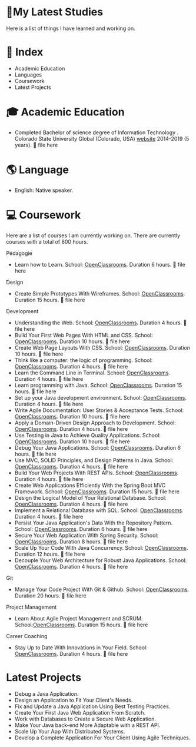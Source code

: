 #  🎒My Latest Studies

  Here is a list of things I have learned and working on. 




# 📄 Index

- Academic Education
- Languages 
- Coursework
- Latest Projects





# 🎓 Academic Education

- Completed Bachelor of science degree of Information Technology . Colorado State University Global (Colorado, USA) [website][1] 2014-2019 (5 years). 📎 file here




[1]:https://csuglobal.edu/ "website"


# 🌎 Language

- English: Native speaker. 



# 💻 Coursework 
Here are a list of courses I am currently working on. There are currently courses with a total of 800 hours.

Pédagogie

- Learn how to Learn. School: [OpenClassrooms][2]. Duration 6 hours. 📎 file here

Design

- Create Simple Prototypes With Wireframes. School: [OpenClassrooms][2]. Duration 15 hours. 📎 file here

Development

- Understanding the Web. School: [OpenClassrooms][2]. Duration 4 hours. 📎 file here
- Build Your First Web Pages With HTML and CSS. School: [OpenClassrooms][2]. Duration 10 hours. 📎 file here
- Create Web Page Layouts With CSS. School: [OpenClassrooms][2]. Duration 10 hours. 📎 file here
- Think like a computer: the logic of programming. School: [OpenClassrooms][2]. Duration 4 hours. 📎 file here
- Learn the Command Line in Terminal. School: [OpenClassrooms][2]. Duration 4 hours. 📎 file here
- Learn programming with Java. School: [OpenClassrooms][2]. Duration 15 hours. 📎 file here
- Set up your Java development environment. School: [OpenClassrooms][2]. Duration 4 hours. 📎 file here
- Write Agile Documentation: User Stories & Acceptance Tests. School: [OpenClassrooms][2]. Duration 10 hours. 📎 file here
- Apply a Domain-Driven Design Approach to Development. School: [OpenClassrooms][2]. Duration 4 hours. 📎 file here
- Use Testing in Java to Achieve Quality Applications. School: [OpenClassrooms][2]. Duration 10 hours. 📎 file here
- Debug Your Java Applications. School: [OpenClassrooms][2]. Duration 6 hours. 📎 file here
- Use MVC, SOLID Principles, and Design Patterns in Java. School: [OpenClassrooms][2]. Duration 4 hours. 📎 file here
- Build Your Web Projects With REST APIs. School: [OpenClassrooms][2]. Duration 4 hours. 📎 file here
- Create Web Applications Efficiently With the Spring Boot MVC Framework. School: [OpenClassrooms][2]. Duration 15 hours. 📎 file here
- Design the Logical Model of Your Relational Database. School: [OpenClassrooms][2]. Duration 4 hours. 📎 file here
- Implement a Relational Database with SQL. School: [OpenClassrooms][2]. Duration 4 hours. 📎 file here
- Persist Your Java Application's Data With the Repository Pattern. School: [OpenClassrooms][2]. Duration 6 hours. 📎 file here
- Secure Your Web Application With Spring Security. School: [OpenClassrooms][2]. Duration 8 hours. 📎 file here
- Scale Up Your Code With Java Concurrency. School: [OpenClassrooms][2]. Duration 12 hours. 📎 file here
- Decouple Your Web Architecture for Robust Java Applications. School: [OpenClassrooms][2]. Duration 4 hours. 📎 file here

Git

- Manage Your Code Project With Git & Github. School: [OpenClassrooms][2]. Duration 20 hours. 📎 file here

Project Management

- Learn About Agile Project Management and SCRUM. School:[OpenClassrooms][2]. Duration 15 hours. 📎 file here


Career Coaching

- Stay Up to Date With Innovations in Your Field. School: [OpenClassrooms][2]. Duration 4 hours. 📎 file here


[2]:https://openclassrooms.com/ "OpenClassrooms"


# Latest Projects

- Debug a Java Application.
- Design an Application to Fit Your Client's Needs.
- Fix and Update a Java Application Using Best Testing Practices.
- Create Your First Java Web Application From Scratch.
- Work with Databases to Create a Secure Web Application.
- Make Your Java back-end More Adaptable with a REST API.
- Scale Up Your App With Distributed Systems.
- Develop a Complete Application For Your Client Using Agile Techniques.

